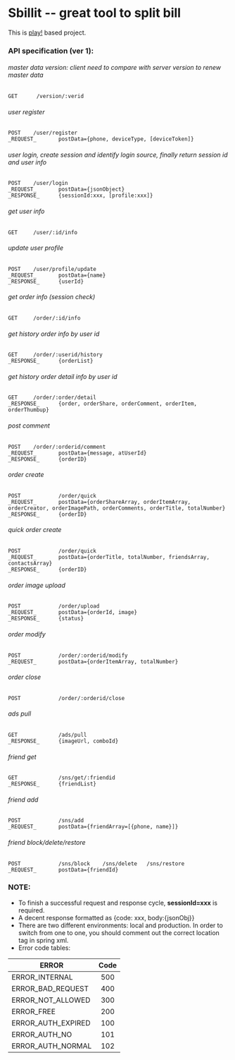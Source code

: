 Sbillit --  great tool to split bill
========

This is [play!](http://www.playframework.com/) based project. 

### API specification (ver 1):

###### master data version: client need to compare with server version to renew master data
	GET      /version/:verid

###### user register
	POST    /user/register
	_REQUEST_		postData={phone, deviceType, [deviceToken]}
		
###### user login, create session and identify login source, finally return session id and user info
	POST 	/user/login	
	_REQUEST_		postData={jsonObject}
	_RESPONSE_		{sessionId:xxx, [profile:xxx]}
	
###### get user info
	GET		/user/:id/info

###### update user profile
	POST    /user/profile/update
	_REQUEST_		postData={name}
	_RESPONSE_		{userId}	
		
###### get order info (session check)
	GET		/order/:id/info	
		
###### get history order info by user id
	GET		/order/:userid/history
	_RESPONSE_		{orderList}
	
###### get history order  detail info by user id
	GET		/order/:order/detail
	_RESPONSE_		{order, orderShare, orderComment, orderItem, orderThumbup}
	
###### post comment
	POST    /order/:orderid/comment
	_REQUEST_  		postData={message, atUserId}
	_RESPONSE_		{orderID}
	
###### order create
	POST    		/order/quick
	_REQUEST_		postData={orderShareArray, orderItemArray, orderCreator, orderImagePath, orderComments, orderTitle, totalNumber}
	_RESPONSE_		{orderID}
	
###### quick order create
	POST    		/order/quick
	_REQUEST_		postData={orderTitle, totalNumber, friendsArray, contactsArray}
	_RESPONSE_		{orderID}
	
###### order image upload
	POST 			/order/upload
	_REQUEST_		postData={orderId, image}
	_RESPONSE_		{status}
	
###### order modify
	POST 			/order/:orderid/modify
	_REQUEST_       postData={orderItemArray, totalNumber}

###### order close
	POST 			/order/:orderid/close
	
###### ads pull
	GET				/ads/pull
	_RESPONSE_		{imageUrl, comboId}
	
###### friend get
	GET 			/sns/get/:friendid
	_RESPONSE_		{friendList}

###### friend add
	POST 			/sns/add
	_REQUEST_  		postData={friendArray=[{phone, name}]}
	
###### friend block/delete/restore
	POST 			/sns/block    /sns/delete   /sns/restore
	_REQUEST_  		postData={friendId}

	
### NOTE:
* To finish a successful request and response cycle, **sessionId=xxx** is required.
* A decent response formatted as {code: xxx, body:{jsonObj}}
* There are two different environments: local and production. In order to switch from one to one, you should comment out the correct location tag in spring xml.
* Error code tables:	

| ERROR 	       		| Code          | 
| ---------------------	|:-------------:| 
| ERROR_INTERNAL     	| 500 | 
| ERROR_BAD_REQUEST     | 400 | 
| ERROR_NOT_ALLOWED     | 300 | 
| ERROR_FREE     		| 200 | 
| ERROR_AUTH_EXPIRED    | 100 | 
| ERROR_AUTH_NO     	| 101 | 
| ERROR_AUTH_NORMAL     | 102 | 
	
	
	

		
	